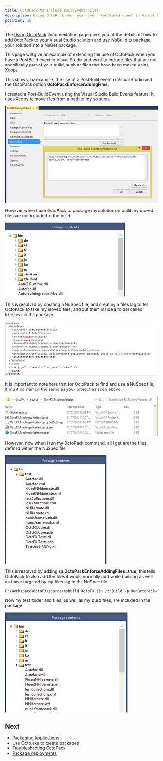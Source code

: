 ```yaml
---
title: OctoPack to Include BuildEvent Files
description: Using OctoPack when you have a PostBuild event in Visual Studio and want to include files that are not specifically part of your build.
position: 10
---
```


The [Using OctoPack](/docs/packaging-applications/create-packages/octopack/index.md) documentation page gives you all the details of how to add OctoPack to your Visual Studio solution and use MsBuild to package your solution into a NuGet package.

This page will give an example of extending the use of OctoPack when you have a PostBuild event in Visual Studio and want to include files that are not specifically part of your build, such as files that have been moved using Xcopy.

This shows, by example, the use of a PostBuild event in Visual Studio and the OctoPack option **OctoPackEnforceAddingFiles**.

I created a Post-Build Event using the Visual Studio Build Events feature. It uses Xcopy to move files from a path to my solution.

![](images/3277796.png)

However when I use OctoPack to package my solution on build my moved files are not included in the build.

![](images/3277795.png)

This is resolved by creating a NuSpec file, and creating a files tag to tell OctoPack to take my moved files, and put them inside a folder called `bin\test` in the package.

![](images/3277794.png)

It is important to note here that for OctoPack to find and use a NuSpec file, it must be named the same as your project as seen above.

![](images/3277792.png)

However, now when I run my OctoPack command, all I get are the files defined within the NuSpec file.

![](images/3277793.png "width=300")

This is resolved by adding **/p:OctoPackEnforceAddingFiles=true**, this tells OctoPack to also add the files it would normally add while building as well as those targeted by my files tag in the NuSpec file.

```powershell
F:\Workspace\OctoFX\source>msbuild OctoFX.sln /t:Build /p:RunOctoPack=true /p:OctoPackPackageVersion=1.0.0.7 /p:OctoPackEnforceAddingFiles=true
```

Now my test folder and files, as well as my build files, are included in the package.

![](images/3277790.png "width=300")

## Next

 - [Packaging Applications](/docs/packaging-applications/index.md)
 - [Use Octo.exe to create packages](/docs/packaging-applications/create-packages/octo.exe.md)
 - [Troubleshooting OctoPack](/docs/packaging-applications/create-packages/octopack/troubleshooting-octopack.md)
 - [Package deployments](/docs/deployment-examples/package-deployments/index.md)
